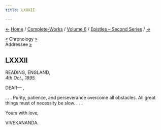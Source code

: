 ```yaml
---
title: LXXXII

---
```

<div>

[←](081_mother.htm) [Home](../../../index.htm) /
[Complete-Works](../../complete_works.htm) / [Volume
6](../volume_6_contents.htm) / [Epistles – Second
Series](epistles_second_series_contents.htm) / [→](083_rakhal.htm)

  

[«](081_mother.htm) Chronology [»](083_rakhal.htm)  
Addressee [»](../../volume_7/epistles_third_series/36_miss_noble.htm)

## LXXXII

READING, ENGLAND,  
*4th Oct., 1895.*

DEAR— ,

. . . Purity, patience, and perseverance overcome all obstacles. All
great things must of necessity be slow. . . . 

Yours with love,

VIVEKANANDA.

</div>
